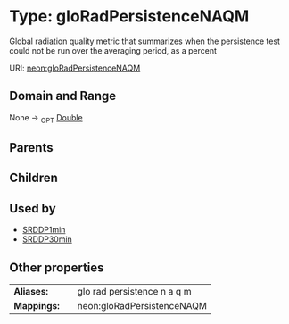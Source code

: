 
# Type: gloRadPersistenceNAQM


Global radiation quality metric that summarizes when the persistence test could not be run over the averaging period, as a percent

URI: [neon:gloRadPersistenceNAQM](https://data.neonscience.org/gloRadPersistenceNAQM)


## Domain and Range

None ->  <sub>OPT</sub> [Double](types/Double.md)

## Parents


## Children


## Used by

 * [SRDDP1min](SRDDP1min.md)
 * [SRDDP30min](SRDDP30min.md)

## Other properties

|  |  |  |
| --- | --- | --- |
| **Aliases:** | | glo rad persistence n a q m |
| **Mappings:** | | neon:gloRadPersistenceNAQM |

